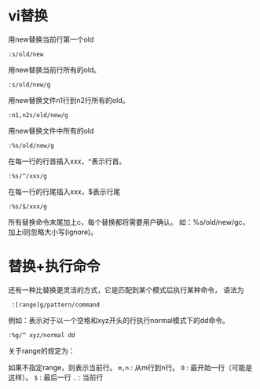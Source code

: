 # vi替换

用new替换当前行第一个old

```
:s/old/new
```

用new替换当前行所有的old。


```
:s/old/new/g
```

用new替换文件n1行到n2行所有的old。

```
:n1,n2s/old/new/g
```

用new替换文件中所有的old

```
:%s/old/new/g
```

在每一行的行首插入xxx，^表示行首。

```
:%s/^/xxx/g
```

在每一行的行尾插入xxx，$表示行尾

```
:%s/$/xxx/g
```

所有替换命令末尾加上c，每个替换都将需要用户确认。 如：%s/old/new/gc，加上i则忽略大小写(ignore)。

# 替换+执行命令

还有一种比替换更灵活的方式，它是匹配到某个模式后执行某种命令，
语法为

```
 :[range]g/pattern/command
```

例如：表示对于以一个空格和xyz开头的行执行normal模式下的dd命令。

```
:%g/^ xyz/normal dd
```



关于range的规定为：

如果不指定range，则表示当前行。
`m,n` : 从m行到n行。
`0` : 最开始一行（可能是这样）。
`$` : 最后一行
`.` : 当前行